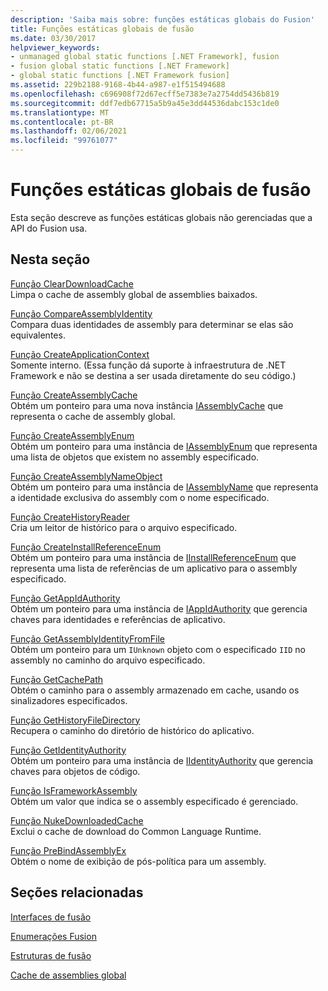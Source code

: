 ```yaml
---
description: 'Saiba mais sobre: funções estáticas globais do Fusion'
title: Funções estáticas globais de fusão
ms.date: 03/30/2017
helpviewer_keywords:
- unmanaged global static functions [.NET Framework], fusion
- fusion global static functions [.NET Framework]
- global static functions [.NET Framework fusion]
ms.assetid: 229b2188-9168-4b44-a987-e1f515494688
ms.openlocfilehash: c696908f72d67ecff5e7383e7a2754dd5436b819
ms.sourcegitcommit: ddf7edb67715a5b9a45e3dd44536dabc153c1de0
ms.translationtype: MT
ms.contentlocale: pt-BR
ms.lasthandoff: 02/06/2021
ms.locfileid: "99761077"
---
```

# <a name="fusion-global-static-functions"></a>Funções estáticas globais de fusão

Esta seção descreve as funções estáticas globais não gerenciadas que a API do Fusion usa.  
  
## <a name="in-this-section"></a>Nesta seção  

 [Função ClearDownloadCache](cleardownloadcache-function.md)  
 Limpa o cache de assembly global de assemblies baixados.  
  
 [Função CompareAssemblyIdentity](compareassemblyidentity-function.md)  
 Compara duas identidades de assembly para determinar se elas são equivalentes.  
  
 [Função CreateApplicationContext](createapplicationcontext-function.md)  
 Somente interno. (Essa função dá suporte à infraestrutura de .NET Framework e não se destina a ser usada diretamente do seu código.)  
  
 [Função CreateAssemblyCache](createassemblycache-function.md)  
 Obtém um ponteiro para uma nova instância [IAssemblyCache](iassemblycache-interface.md) que representa o cache de assembly global.  
  
 [Função CreateAssemblyEnum](createassemblyenum-function.md)  
 Obtém um ponteiro para uma instância de [IAssemblyEnum](iassemblyenum-interface.md) que representa uma lista de objetos que existem no assembly especificado.  
  
 [Função CreateAssemblyNameObject](createassemblynameobject-function.md)  
 Obtém um ponteiro para uma instância de [IAssemblyName](iassemblyname-interface.md) que representa a identidade exclusiva do assembly com o nome especificado.  
  
 [Função CreateHistoryReader](createhistoryreader-function.md)  
 Cria um leitor de histórico para o arquivo especificado.  
  
 [Função CreateInstallReferenceEnum](createinstallreferenceenum-function.md)  
 Obtém um ponteiro para uma instância de [IInstallReferenceEnum](iinstallreferenceenum-interface.md) que representa uma lista de referências de um aplicativo para o assembly especificado.  
  
 [Função GetAppIdAuthority](getappidauthority-function.md)  
 Obtém um ponteiro para uma instância de [IAppIdAuthority](iappidauthority-interface.md) que gerencia chaves para identidades e referências de aplicativo.  
  
 [Função GetAssemblyIdentityFromFile](getassemblyidentityfromfile-function.md)  
 Obtém um ponteiro para um `IUnknown` objeto com o especificado `IID` no assembly no caminho do arquivo especificado.  
  
 [Função GetCachePath](getcachepath-function.md)  
 Obtém o caminho para o assembly armazenado em cache, usando os sinalizadores especificados.  
  
 [Função GetHistoryFileDirectory](gethistoryfiledirectory-function.md)  
 Recupera o caminho do diretório de histórico do aplicativo.  
  
 [Função GetIdentityAuthority](getidentityauthority-function.md)  
 Obtém um ponteiro para uma instância de [IIdentityAuthority](iidentityauthority-interface.md) que gerencia chaves para objetos de código.  
  
 [Função IsFrameworkAssembly](isframeworkassembly-function.md)  
 Obtém um valor que indica se o assembly especificado é gerenciado.  
  
 [Função NukeDownloadedCache](nukedownloadedcache-function.md)  
 Exclui o cache de download do Common Language Runtime.  
  
 [Função PreBindAssemblyEx](prebindassemblyex-function.md)  
 Obtém o nome de exibição de pós-política para um assembly.  
  
## <a name="related-sections"></a>Seções relacionadas  

 [Interfaces de fusão](fusion-interfaces.md)  
  
 [Enumerações Fusion](fusion-enumerations.md)  
  
 [Estruturas de fusão](fusion-structures.md)  
  
 [Cache de assemblies global](../../app-domains/gac.md)
